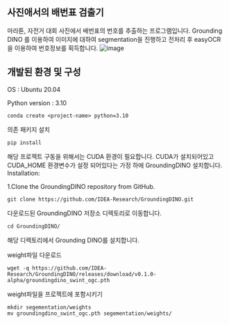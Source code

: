 ## 사진애서의 배번표 검출기
마라톤, 자전거 대회 사진에서 배번표의 번호를 추출하는 프로그램입니다.
Grounding DINO 를 이용하여 이미지에 대하여 segmentation을 진행하고 전처리 후 easyOCR을 이용하여 번호정보를 획득합니다.
![image](https://github.com/sprtms400/ocrDINO_NumberExtractor/assets/26298389/e157fdf9-2e86-480e-b495-0f242ef19c1c)


## 개발된 환경 및 구성

OS : Ubuntu 20.04

Python version : 3.10
``` 
conda create <project-name> python=3.10
```
의존 패키지 설치
```
pip install
```

해당 프로젝트 구동을 위해서는 CUDA 환경이 필요합니다. CUDA가 설치되어있고 CUDA_HOME 환경변수가 설정 되어있다는 가정 하에 GroundingDINO 설치합니다.
Installation:

1.Clone the GroundingDINO repository from GitHub.

```
git clone https://github.com/IDEA-Research/GroundingDINO.git
```

다운로드된 GroundingDINO 저장소 디렉토리로 이동합니다.

```
cd GroundingDINO/
```

해당 디렉토리에서 Grounding DINO를 설치합니다.


weight파일 다운로드
```
wget -q https://github.com/IDEA-Research/GroundingDINO/releases/download/v0.1.0-alpha/groundingdino_swint_ogc.pth
```
weight파일을 프로젝트에 포함시키기
```
mkdir segementation/weights
mv groundingdino_swint_ogc.pth segementation/weights/
```

